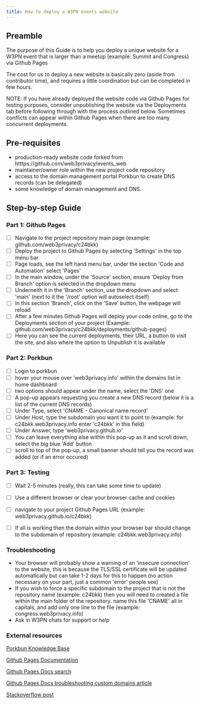 ```yaml
---
title: How to deploy a W3PN events website
---
```


## Preamble

The purpose of this Guide is to help you deploy a unique website for a W3PN event that is larger than a meetup (example: Summit and Congress) via Github Pages

The cost for us to deploy a new website is basically zero (aside from contributor time), and requires a little coordination but can be completed in few hours.

NOTE: If you have already deployed the website code via Github Pages for testing purposes, consider unpublishing the website via the Deployments tab before following through with the process outlined below. Sometimes conflicts can appear within Github Pages when there are too many concurrent deployments.


## Pre-requisites
- production-ready website code forked from htttps://github.com/web3privacy/events_web
- maintainer/owner role within the new project code repository
- access to the domain management portal Porkbun to create DNS records (can be delegated)
- some knowledge of domain management and DNS.


## Step-by-step Guide

### Part 1: Github Pages
- [ ] Navigate to the project repository main page (example: github.com/web3privacy/c24bkk)
- [ ] Deploy the project to Github Pages by selecting 'Settings' in the top menu bar
- [ ] Page loads, see the left hand menu bar, under the section 'Code and Automation' select 'Pages'
- [ ] In the main window, under the 'Source' section, ensure 'Deploy from Branch' option is selected in the dropdown menu
- [ ] Underneith it in the 'Branch' section, use the dropdown and select 'main' (next to it the '/root' option will autoselect itself)
- [ ] In this section 'Branch', click on the 'Save' button, the webpage will reload
- [ ] After a few  minutes Github Pages will deploy your code online, go to the Deployments section of your project (Example: github.com/web3privacy/c24bkk/deployments/github-pages)
- [ ] Here you can see the current deployments, their URL, a button to visit the site, and also where the option to Unpublish it is available

### Part 2: Porkbun
- [ ] Login to porkbun
- [ ] hover your mouse over 'web3privacy.info' within the domains list in home dashboard
- [ ] two options should appear under the name, select the 'DNS' one
- [ ] A pop-up appears requesting you create a new DNS record (below it is a list of the current DNS records)
- [ ] Under Type, select 'CNAME - Canonical name record' 
- [ ] Under Host, type the subdomain you want it to point to (example: for c24bkk.web3privacy.info enter 'c24bkk' in this field)
- [ ] Under Answer, type 'web3privacy.github.io'
- [ ] You can leave everything else within this pop-up as it and scroll down, select the big blue 'Add' button
- [ ] scroll to top of the pop-up, a small banner should tell you the record was added (or if an error occured)

### Part 3: Testing
- [ ] Wait 2-5 minutes (really, this can take some time to update)
- [ ] Use a different browser or clear your browser cache and cookies
- [ ] navigate to your project Github Pages URL (example: web3privacy.github.io/c24bkk)
- [ ] If all is working then the domain within your browser bar should change to the subdomain of repository (example: c24bkk.web3privacy.info)


### Troubleshooting

- Your browser will probably show a warning of an 'insecure connection' to the website, this is because the TLS/SSL certificate will be updated automatically but can take 1-2 days for this to happen (no action necessary on your part, just a common 'error' people see)
- If you wish to force a specific subdomain to the project that is not the repository name (example: c24bkk) then you will need to created a file within the main folder of the repository. name this file 'CNAME' all in capitals, and add only one line to the file (example: congress.web3privacy.info) 
- Ask in W3PN chats for support or help 


### External resources

[Porkbun Knowledge Base](https://kb.porkbun.com) 

[Github Pages Documentation](https://docs.github.com/en/pages)

[Github Pages Docs search](https://docs.github.com/en/search?query=custom+domain)

[Github Pages Docs troubleshooting custom domains article](https://docs.github.com/en/pages/configuring-a-custom-domain-for-your-github-pages-site/troubleshooting-custom-domains-and-github-pages)

[Stackoverflow post](https://stackoverflow.com/questions/9082499/custom-domain-for-github-project-pages)



